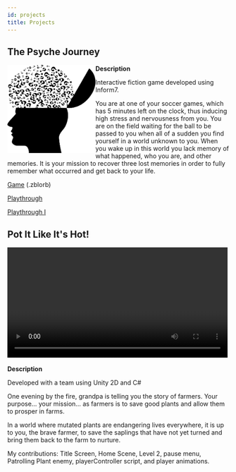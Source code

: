 ```yaml
---
id: projects
title: Projects
---
```


## The Psyche Journey 


<img src="./assets/Cover.png" align="left" width="200" height="200">
        
**Description**

Interactive fiction game developed using Inform7.

You are at one of your soccer games, which has 5 minutes left on the clock, thus inducing high stress and nervousness from you. You are on the field waiting for the ball to be passed to you when all of a sudden you find yourself in a world unknown to you. When you wake up in this world you lack memory of what happened, who you are, and other memories. It is your mission to recover three lost memories in order to fully remember what occurred and get back to your life.

<a href="./assets/The Psyche Journey.zblorb" download>Game</a> (.zblorb)

<a href="./assets/playthrough.txt" download>Playthrough</a>

<a href="./assets/playthrough2.txt" download>Playthrough I</a>


## Pot It Like It's Hot! 

<video controls="true" autoplay="false" allowfullscreen="true" width="500">
  <source src="./assets/PotItDemo.mp4" type="video/mp4" width="500">
</video>

**Description**

Developed with a team using Unity 2D and C#

One evening by the fire, grandpa is telling you the story of farmers. Your purpose… your mission… as farmers is to save good plants and allow them to prosper in farms.

In a world where mutated plants are endangering lives everywhere, it is up to you, the brave farmer, to save the saplings that have not yet turned and bring them back to the farm to nurture. 

My contributions: Title Screen, Home Scene, Level 2, pause menu, Patrolling Plant enemy, playerController script, and player animations.
